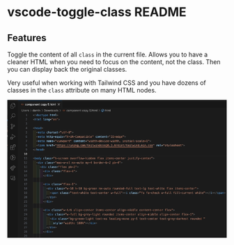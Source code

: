 # vscode-toggle-class README

## Features

Toggle the content of all `class` in the current file.
Allows you to have a cleaner HTML when you need to focus on the content, not the class.
Then you can display back the original classes.

Very useful when working with Tailwind CSS and you have dozens of classes in the `class` attribute on many HTML nodes.

<p align="center">
  <img src="https://raw.githubusercontent.com/damln/vscode-toggle-class/dead8ef2c224d47b6b26116375ed9914d1c9212b/images/vscode-demo.gif" />
</p>
